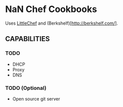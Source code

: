 # NaN Chef Cookbooks

Uses [LittleChef](https://github.com/tobami/littlechef) and (Berkshelf)[http://berkshelf.com/].

## CAPABILITIES

### TODO

 * DHCP
 * Proxy
 * DNS

### TODO (Optional)

 * Open source git server


